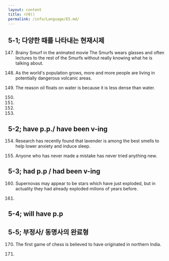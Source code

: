 ```yaml
---
layout: content
title: 시제()
permalink: /info/Language/E5.md/
---
```

## 5-1; 다양한 때를 나타내는 현재시제
147. Brainy Smurf in the animated movie The Smurfs wears glasses and often lectures to the rest of the Smurfs without really knowing what he is talking about.

148. As the world's population grows, more and more people are living in potentially dangerous volcanic areas.

149. The reason oil floats on water is because it is less dense than water.

150.

151.

152.

153.

## 5-2; have p.p./ have been v-ing
154. Research has recently found that lavender is among the best smells to help lower anxiety and induce sleep.

155. Anyone who has never made a mistake has never tried anything new.



## 5-3; had p.p / had been v-ing

160. Supernovas may appear to be stars which have just exploded, but in actuality they had already exploded milions of years before.

161.

## 5-4; will have p.p

## 5-5; 부정사/ 동명사의 완료형
170. The first game of chess is believed to have originated in northern India.

171. 
